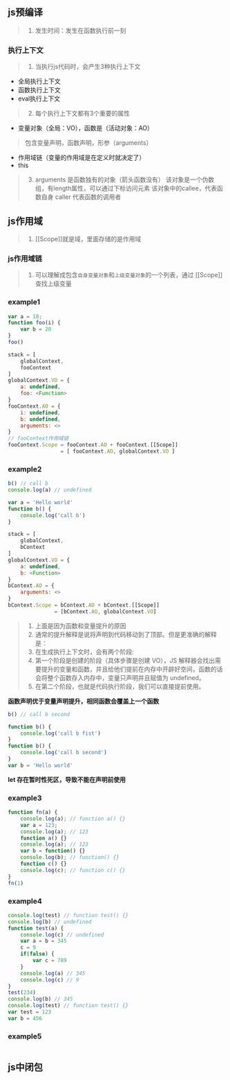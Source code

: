 ## js预编译
>1. 发生时间：发生在函数执行前一刻

### 执行上下文
>1. 当执行js代码时，会产生3种执行上下文
* 全局执行上下文
* 函数执行上下文
* eval执行上下文
>2. 每个执行上下文都有3个重要的属性
* 变量对象（全局：VO），函数是（活动对象：AO）
> 包含变量声明，函数声明，形参（arguments）
* 作用域链（变量的作用域是在定义时就决定了）
* this
>3. arguments 是函数独有的对象（箭头函数没有）
>   该对象是一个伪数组，有length属性，可以通过下标访问元素
>   该对象中的callee，代表函数自身
>   caller 代表函数的调用者

## js作用域
>1. [[Scope]]就是域，里面存储的是作用域
### js作用域链
>1. 可以理解成包含<code>自身变量对象</code>和<code>上级变量对象</code>的一个列表，通过
> [[Scope]]查找上级变量

### example1
````js
var a = 10;
function foo(i) {
    var b = 20
}
foo()
````
````js
stack = [
    globalContext,
    fooContext
]
globalContext.VO = {
    a: undefined,
    foo: <Function>
}
fooContext.AO = {
    i: undefined,
    b: undefined,
    arguments: <>
}
// fooContext作用域链
fooContext.Scope = fooContext.AO + fooContext.[[Scope]]
                 = [ fooContext.AO, globalContext.VO ]
````

### example2
````js
b() // call b
console.log(a) // undefined

var a = 'Hello world'
function b() {
    console.log('call b')
}
````
````js
stack = [
    globalContext,
    bContext
]
globalContext.VO = {
    a: undefined,
    b: <Function>
}
bContext.AO = {
    arguments: <>
}
bContext.Scope = bContext.AO + bContext.[[Scope]]
               = [bContext.AO, globalContext.VO]
````
>1. 上面是因为函数和变量提升的原因
>2. 通常的提升解释是说将声明到代码移动到了顶部。但是更准确的解释是：
>3. 在生成执行上下文时，会有两个阶段:
>4. 第一个阶段是创建的阶段（具体步骤是创建 VO），JS 解释器会找出需要提升的变量和函数，并且给他们提前在内存中开辟好空间，函数的话会将整个函数存入内存中，变量只声明并且赋值为 undefined。
>5. 在第二个阶段，也就是代码执行阶段，我们可以直接提前使用。

**函数声明优于变量声明提升，相同函数会覆盖上一个函数**
````js
b() // call b second

function b() {
	console.log('call b fist')
}
function b() {
	console.log('call b second')
}
var b = 'Hello world'
````
**let 存在暂时性死区，导致不能在声明前使用**

### example3
````js
function fn(a) {
    console.log(a); // function a() {}
    var a = 123;
    console.log(a); // 123
    function a() {}
    console.log(a); // 123
    var b = function() {}
    console.log(b); // function() {}
    function c() {}
    console.log(c); // function c() {}
}
fn(1)
````
### example4
````js
console.log(test) // function test() {}
console.log(b) // undefined
function test(a) {
    console.log(c) // undefined
    var a = b = 345
    c = 9
    if(false) {
        var c = 789
    }
    console.log(a) // 345
    console.log(c) // 9
}
test(234)
console.log(b) // 345
console.log(test) // function test() {}
var test = 123
var b = 456
````
### example5
````js

````

## js中闭包